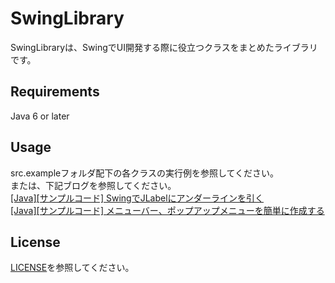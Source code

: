 # SwingLibrary
SwingLibraryは、SwingでUI開発する際に役立つクラスをまとめたライブラリです。

## Requirements
Java 6 or later

## Usage
src.exampleフォルダ配下の各クラスの実行例を参照してください。<br>
または、下記ブログを参照してください。<br>
[[Java][サンプルコード] SwingでJLabelにアンダーラインを引く](http://javasampleokiba.blog.fc2.com/blog-entry-17.html)<br>
[[Java][サンプルコード] メニューバー、ポップアップメニューを簡単に作成する](http://javasampleokiba.blog.fc2.com/blog-entry-39.html)

## License
[LICENSE](https://github.com/javasampleokiba/SwingLibrary/blob/master/LICENSE)を参照してください。
